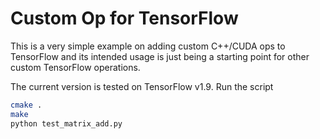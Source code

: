 Custom Op for TensorFlow
========================

This is a very simple example on adding custom C++/CUDA ops to TensorFlow and its intended usage is just being a starting point for other custom TensorFlow operations.

The current version is tested on TensorFlow v1.9. Run the script

```bash
cmake .
make
python test_matrix_add.py
```
